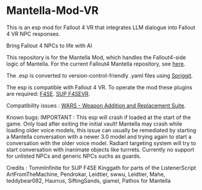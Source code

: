 # Mantella-Mod-VR
 This is an esp mod for Fallout 4 VR that integrates LLM dialogue into Fallout 4 VR NPC responses. 

Bring Fallout 4 NPCs to life with AI

This repository is for the Mantella Mod, which handles the Fallout4-side logic of Mantella. For the current Fallout4 Mantella repository, see [here](https://github.com/YetAnotherModder/Mantella).

The .esp is converted to version-control-friendly .yaml files using [Spriggit](https://github.com/Mutagen-Modding/Spriggit).

The esp is compatible with Fallout 4 VR.
To operate the mod these plugins are required:
[F4SE](https://f4se.silverlock.org/).
[SUP F4SEVR](https://www.nexusmods.com/fallout4/mods/64420).

Compatibility issues : 
[WARS - Weapon Addition and Replacement Suite](https://www.nexusmods.com/fallout4/mods/73478).

Known bugs:
IMPORTANT : This esp will crash if loaded at the start of the game. Only load after exiting the initial vault!
Mantella may crash while loading older voice models, this issue can usually be remediated by starting a Mantella conversation with a newer 3.0 model and trying again to start a conversation with the older voice model.
Radiant targeting system will try to start conversation with inanimate objects like turrrets.
Currently no support for unlisted NPCs and generic NPCs suchs as guards.

Credits : 
TommInfinite for SUP F4SE
Kinggath for parts of the ListenerScript
ArtFromTheMachine, Pendrokar, Leidtier, swwu, Leidtier, Mahe, teddybear082, Haurrus, SiftingSands, giamel, Pathos for Mantella